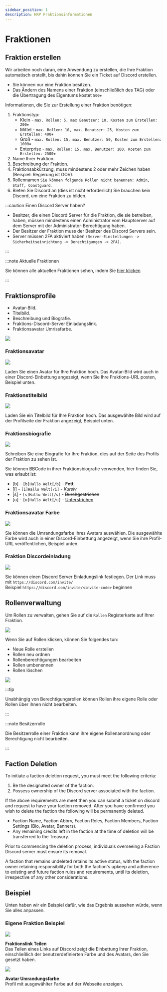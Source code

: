 ```yaml
---
sidebar_position: 1
description: HRP Fraktionsinformationen
---
```


# Fraktionen

## Fraktion erstellen

Wir arbeiten noch daran, eine Anwendung zu erstellen, die Ihre Fraktion automatisch erstellt, bis dahin können Sie ein Ticket auf Discord erstellen.

- Sie können nur eine Fraktion besitzen.
- Das Ändern des Namens einer Fraktion (einschließlich des TAG) oder die Übertragung des Eigentums kostet `500⎈`

Informationen, die Sie zur Erstellung einer Fraktion benötigen:
1. Fraktionstyp:
    - Klein - `max. Rollen: 5, max Benutzer: 10, Kosten zum Erstellen: 200⎈`
    - Mittel - `max. Rollen: 10, max. Benutzer: 25, Kosten zum Erstellen: 400⎈`
    - Groß - `max. Rollen: 15, max. Benutzer: 50, Kosten zum Erstellen: 1000⎈`
    - Enterprise - `max. Rollen: 15, max. Benutzer: 100, Kosten zum Erstellen: 2500⎈`
2. Name Ihrer Fraktion.
3. Beschreibung der Fraktion.
4. Fraktionsabkürzung, muss mindestens 2 oder mehr Zeichen haben (Beispiel: Regierung ist GOV).
5. Rollennamen `Sie können folgende Rollen nicht benennen: Admin, Staff, Coastguard`.
6. Bieten Sie Discord an (dies ist nicht erforderlich) Sie brauchen kein Discord, um eine Fraktion zu bilden.

:::caution Einen Discord Server haben?

- Besitzer, die einen Discord Server für die Fraktion, die sie betreiben, haben, müssen mindestens einen Administrator vom Hauptserver auf dem Server mit der Administrator-Berechtigung haben.
- Der Besitzer der Fraktion muss der Besitzer des Discord Servers sein.
- Server müssen 2FA aktiviert haben `(Server-Einstellungen -> Sicherheitseinrichtung -> Berechtigungen -> 2FA)`.

:::

:::note Aktuelle Fraktionen

Sie können alle aktuellen Fraktionen sehen, indem Sie [hier klicken](https://trickys.gg/factions)

:::

## Fraktionsprofile

- Avatar-Bild.
- Titelbild.
- Beschreibung und Biografie.
- Fraktions-Discord-Server Einladungslink.
- Fraktionsavatar Umrissfarbe.

<div class="flex-vcenter mb-1">
    <img src="/img/customprofiles/factions/factionbuttons.png"/>
 </div>

### Fraktionsavatar

  <div class="flex-vcenter mb-1">
    <img src="/img/customprofiles/factions/factionavatar.png"/>
    <p>
    Laden Sie einen Avatar für Ihre Fraktion hoch.
    Das Avatar-Bild wird auch in einer Discord-Einbettung angezeigt, wenn Sie Ihre Fraktions-URL posten, Beispiel unten.
    </p>
 </div>

### Fraktionstitelbild

  <div class="flex-vcenter mb-1">
    <img src="/img/customprofiles/factions/factioncover.png"/>
    <p>
    Laden Sie ein Titelbild für Ihre Fraktion hoch.
    Das ausgewählte Bild wird auf der Profilseite der Fraktion angezeigt, Beispiel unten.
    </p>
 </div>

### Fraktionsbiografie

  <div class="flex-vcenter mb-1">
    <img src="/img/customprofiles/factions/factionbio.png"/>
    <p>
    Schreiben Sie eine Biografie für Ihre Fraktion, dies auf der Seite des Profils der Fraktion zu sehen ist.
    </p>
 </div>

Sie können BBCode in ihrer Fraktionsbiografie verwenden, hier finden Sie, was erlaubt ist:

- [b] - <code>[b]Hallo Welt[/b]</code> - <b>Fett</b>
- [i] - <code>[i]Hallo Welt[/i]</code> - <i>Kursiv</i>
- [s] - <code>[s]Hallo Welt[/s]</code> - <s>Durchgestrichen</s>
- [u] - <code>[u]Hallo Welt[/u]</code> - <u>Unterstrichen</u>

### Fraktionsavatar Farbe

<div class="flex-vcenter mb-1">
    <img src="/img/customprofiles/factions/factionavatarcolour.png"/>
    <p>
    Sie können die Umrandungsfarbe Ihres Avatars auswählen.
    Die ausgewählte Farbe wird auch in einer Discord-Einbettung angezeigt, wenn Sie ihre Profil-URL veröffentlichen, Beispiel unten.
    </p>
 </div>

### Fraktion Discordeinladung

<div class="flex-vcenter mb-1">
    <img src="/img/customprofiles/factions/factiondiscordinvite.png"/>
    <p>
    Sie können einen Discord Server Einladungslink festlegen.
    Der Link muss mit <code>https://discord.com/invite/</code> <br/>
    Beispiel <code>https://discord.com/invite/&#60;invite-code&#62;</code> beginnen
  </p>
 </div>

## Rollenverwaltung

Um Rollen zu verwalten, gehen Sie auf die `Rollen` Registerkarte auf Ihrer Fraktion.

<img src="/img/hrp/factions/factionrolestab.png" />

  Wenn Sie auf Rollen klicken, können Sie folgendes tun:
- Neue Rolle erstellen
- Rollen neu ordnen
- Rollenberechtigungen bearbeiten
- Rollen umbenennen
- Rollen löschen

<img src="/img/hrp/factions/factionsroleviewpage.png" />

:::tip

Unabhängig von Berechtigungsrollen können Rollen ihre eigene Rolle oder Rollen über ihnen nicht bearbeiten.

:::

:::note Besitzerrolle

Die Besitzerrolle einer Fraktion kann ihre eigene Rollenanordnung oder Berechtigung nicht bearbeiten.

:::

## Faction Deletion

To initiate a faction deletion request, you must meet the following criteria:
1. Be the designated owner of the faction.
2. Possess ownership of the Discord server associated with the faction.

If the above requirements are meet then you can submit a ticket on discord and request to have your faction removed. After you have confirmed you wish to delete the faction the following will be permanently deleted.
- Faction Name, Faction Abbrv, Faction Roles, Faction Members, Faction Settings (Bio, Avatar, Banners).
- Any remaining credits left in the faction at the time of deletion will be transferred to the Treasury.

Prior to commencing the deletion process, individuals overseeing a Faction Discord server must ensure its removal.

A faction that remains undeleted retains its active status, with the faction owner retaining responsibility for both the faction's upkeep and adherence to existing and future faction rules and requirements, until its deletion, irrespective of any other considerations.

## Beispiel

Unten haben wir ein Beispiel dafür, wie das Ergebnis aussehen würde, wenn Sie alles anpassen.

### Eigene Fraktion Beispiel

<div class="flex-vcenter mb-1">
    <img src="/img/customprofiles/factions/factionexamplediscord.png"/>
   <p>
    <b>Fraktionslink Teilen</b><br/>
    Das Teilen eines Links auf Discord zeigt die Einbettung Ihrer Fraktion, einschließlich der benutzerdefinierten Farbe und des Avatars, den Sie gesetzt haben.
    </p>
</div>
   <div class="flex-vcenter mb-1">
    <img src="/img/customprofiles/factions/factionexampleavatar.png"/>
   <p>
     <b>Avatar Umrandungsfarbe</b><br/>
    Profil mit ausgewählter Farbe auf der Webseite anzeigen.
    </p>
</div>